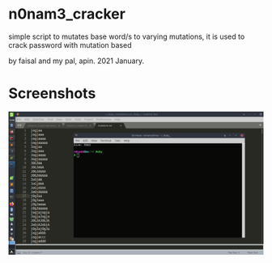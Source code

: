 # n0nam3_cracker
simple script to mutates base word/s to varying mutations,
it is used to crack password with mutation based

by faisal and my pal, apin.
2021 January.

# Screenshots
![Screenshot](./Screenshot_2021-01-31_13-48-17.png) 
